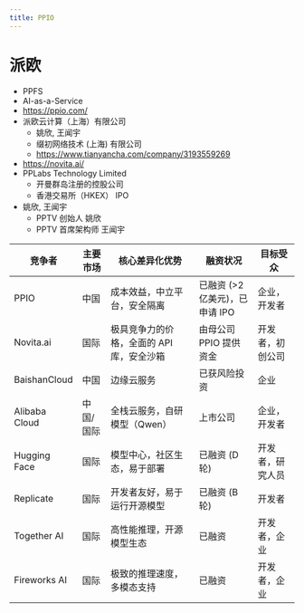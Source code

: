 ```yaml
---
title: PPIO
---
```


# 派欧

- PPFS
- AI-as-a-Service
- https://ppio.com/
- 派欧云计算（上海）有限公司
  - 姚欣, 王闻宇
  - 缀初网络技术 (上海) 有限公司
  - https://www.tianyancha.com/company/3193559269
- https://novita.ai/
- PPLabs Technology Limited
  - 开曼群岛注册的控股公司
  - 香港交易所（HKEX） IPO
- 姚欣, 王闻宇
  - PPTV 创始人 姚欣
  - PPTV 首席架构师 王闻宇

| 竞争者        | 主要市场  | 核心差异化优势                            | 融资状况                      | 目标受众         |
| ------------- | --------- | ----------------------------------------- | ----------------------------- | ---------------- |
| PPIO          | 中国      | 成本效益，中立平台，安全隔离              | 已融资 (>2亿美元)，已申请 IPO | 企业，开发者     |
| Novita.ai     | 国际      | 极具竞争力的价格，全面的 API 库，安全沙箱 | 由母公司 PPIO 提供资金        | 开发者，初创公司 |
| BaishanCloud  | 中国      | 边缘云服务                                | 已获风险投资                  | 企业             |
| Alibaba Cloud | 中国/国际 | 全栈云服务，自研模型（Qwen）              | 上市公司                      | 企业，开发者     |
| Hugging Face  | 国际      | 模型中心，社区生态，易于部署              | 已融资 (D轮)                  | 开发者，研究人员 |
| Replicate     | 国际      | 开发者友好，易于运行开源模型              | 已融资 (B轮)                  | 开发者           |
| Together AI   | 国际      | 高性能推理，开源模型生态                  | 已融资                        | 开发者，企业     |
| Fireworks AI  | 国际      | 极致的推理速度，多模态支持                | 已融资                        | 开发者，企业     |
